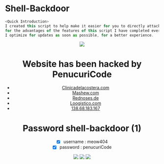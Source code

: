 # Shell-Backdoor

```js
<Quick Introduction>
I created this script to help make it easier for you to directly attack index.html / index.php / phpmyadmin on the website 😄
for the advantages of the features of this script I have completed everything. you can check the features below 😄
I optimize for updates as soon as possible, for a better experience.
```
<center><img src="https://discord.c99.nl/widget/theme-2/447411230098063362.png"><br>
  
 # Website has been hacked by PenucuriCode

- [Clinicadelacostera.com](https://clinicadelacostera.com/)
- [Mashew.com](https://ftp.mashew.com/)
- [Rednoses.de](http://www.rednoses.de/)
- [Loogistico.com](https://www.loogistico.com/assets/upload_files/readme.html)
- [138.68.183.167](http://138.68.183.167/)
  
# Password shell-backdoor (1)
- [x] username : meow404
- [x] password : penucuriCode 
<center><img src="https://github.com/penucuriCode/shell-backdoor/blob/main/ss1.PNG">
<img src="https://github.com/penucuriCode/shell-backdoor/blob/main/Spoiler02.PNG">
<img src="https://github.com/penucuriCode/shell-backdoor/blob/main/howtouse.gif">
